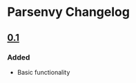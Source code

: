# Parsenvy Changelog

## [0.1]

### Added
- Basic functionality

[0.1]: https://github.com/nkantar/Parsenvy/commit/HEAD
